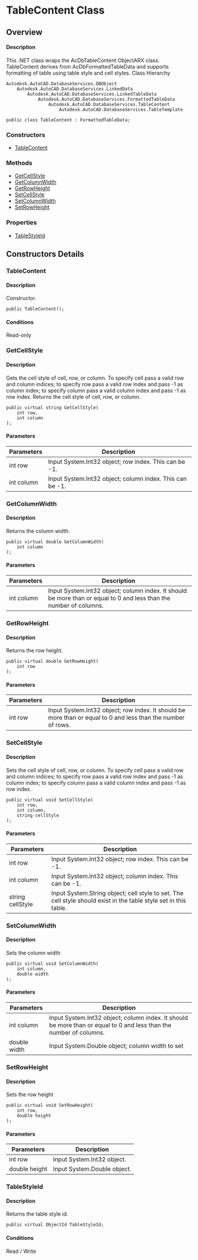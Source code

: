 # TableContent Class

## Overview

#### Description
This .NET class wraps the AcDbTableContent ObjectARX class. 
TableContent derives from AcDbFormattedTableData and supports formatting of table using table style and cell styles. 
Class Hierarchy
```text
Autodesk.AutoCAD.DatabaseServices.DBObject
    Autodesk.AutoCAD.DatabaseServices.LinkedData
        Autodesk.AutoCAD.DatabaseServices.LinkedTableData
            Autodesk.AutoCAD.DatabaseServices.FormattedTableData
                Autodesk.AutoCAD.DatabaseServices.TableContent
                    Autodesk.AutoCAD.DatabaseServices.TableTemplate
```

```text
public class TableContent : FormattedTableData;
```

### Constructors

- [TableContent](#tablecontent)

### Methods

- [GetCellStyle](#getcellstyle)
- [GetColumnWidth](#getcolumnwidth)
- [GetRowHeight](#getrowheight)
- [SetCellStyle](#setcellstyle)
- [SetColumnWidth](#setcolumnwidth)
- [SetRowHeight](#setrowheight)

### Properties

- [TableStyleId](#tablestyleid)


## Constructors Details

### TableContent

#### Description
Constructor.
```text
public TableContent();
```

#### Conditions
Read-only
### GetCellStyle

#### Description
Gets the cell style of cell, row, or column. 
To specify cell pass a valid row and column indices; to specify row pass a valid row index and pass -1 as column index; to specify column pass a valid column index and pass -1 as row index. 
Returns the cell style of cell, row, or column.
```text
public virtual string GetCellStyle(
    int row, 
    int column
);
```

#### Parameters

| Parameters | Description |
| --- | --- |
| int row | Input System.Int32 object; row index. This can be -1. |
| int column | Input System.Int32 object; column index. This can be -1. |

### GetColumnWidth

#### Description
Returns the column width.
```text
public virtual double GetColumnWidth(
    int column
);
```

#### Parameters

| Parameters | Description |
| --- | --- |
| int column | Input System.Int32 object; column index. It should be more than or equal to 0 and less than the number of columns. |

### GetRowHeight

#### Description
Returns the row height.
```text
public virtual double GetRowHeight(
    int row
);
```

#### Parameters

| Parameters | Description |
| --- | --- |
| int row | Input System.Int32 object; row index. It should be more than or equal to 0 and less than the number of rows. |

### SetCellStyle

#### Description
Sets the cell style of cell, row, or column. 
To specify cell pass a valid row and column indices; to specify row pass a valid row index and pass -1 as column index; to specify column pass a valid column index and pass -1 as row index.
```text
public virtual void SetCellStyle(
    int row, 
    int column, 
    string cellStyle
);
```

#### Parameters

| Parameters | Description |
| --- | --- |
| int row | Input System.Int32 object; row index. This can be -1. |
| int column | Input System.Int32 object; column index. This can be -1. |
| string cellStyle | Input System.String object; cell style to set. The cell style should exist in the table style set in this table. |

### SetColumnWidth

#### Description
Sets the column width
```text
public virtual void SetColumnWidth(
    int column, 
    double width
);
```

#### Parameters

| Parameters | Description |
| --- | --- |
| int column | Input System.Int32 object; column index. It should be more than or equal to 0 and less than the number of columns. |
| double width | Input System.Double object; column width to set |

### SetRowHeight

#### Description
Sets the row height
```text
public virtual void SetRowHeight(
    int row, 
    double height
);
```

#### Parameters

| Parameters | Description |
| --- | --- |
| int row | Input System.Int32 object. |
| double height | Input System.Double object. |

### TableStyleId

#### Description
Returns the table style id.
```text
public virtual ObjectId TableStyleId;
```

#### Conditions
Read / Write